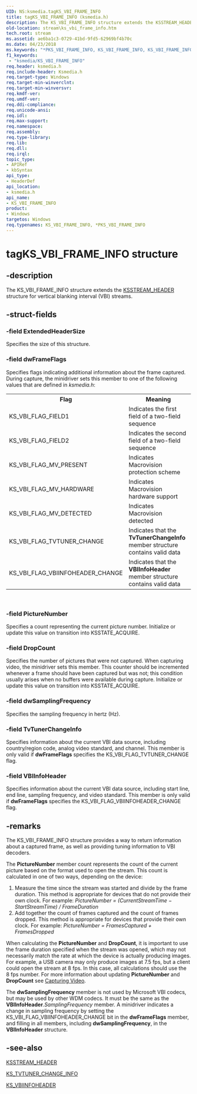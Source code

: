 ```yaml
---
UID: NS:ksmedia.tagKS_VBI_FRAME_INFO
title: tagKS_VBI_FRAME_INFO (ksmedia.h)
description: The KS_VBI_FRAME_INFO structure extends the KSSTREAM_HEADER structure for vertical blanking interval (VBI) streams.
old-location: stream\ks_vbi_frame_info.htm
tech.root: stream
ms.assetid: ae6ba1c3-0729-41bd-9fd5-62969bf4b70c
ms.date: 04/23/2018
ms.keywords: "*PKS_VBI_FRAME_INFO, KS_VBI_FRAME_INFO, KS_VBI_FRAME_INFO structure [Streaming Media Devices], PKS_VBI_FRAME_INFO, PKS_VBI_FRAME_INFO structure pointer [Streaming Media Devices], ksmedia/KS_VBI_FRAME_INFO, ksmedia/PKS_VBI_FRAME_INFO, stream.ks_vbi_frame_info, tagKS_VBI_FRAME_INFO, vidcapstruct_4056b888-5d3a-422b-afdb-bc686b853e8b.xml"
f1_keywords:
 - "ksmedia/KS_VBI_FRAME_INFO"
req.header: ksmedia.h
req.include-header: Ksmedia.h
req.target-type: Windows
req.target-min-winverclnt: 
req.target-min-winversvr: 
req.kmdf-ver: 
req.umdf-ver: 
req.ddi-compliance: 
req.unicode-ansi: 
req.idl: 
req.max-support: 
req.namespace: 
req.assembly: 
req.type-library: 
req.lib: 
req.dll: 
req.irql: 
topic_type:
- APIRef
- kbSyntax
api_type:
- HeaderDef
api_location:
- ksmedia.h
api_name:
- KS_VBI_FRAME_INFO
product:
- Windows
targetos: Windows
req.typenames: KS_VBI_FRAME_INFO, *PKS_VBI_FRAME_INFO
---
```


# tagKS_VBI_FRAME_INFO structure


## -description


The KS_VBI_FRAME_INFO structure extends the <a href="https://docs.microsoft.com/windows-hardware/drivers/ddi/ks/ns-ks-ksstream_header">KSSTREAM_HEADER</a> structure for vertical blanking interval (VBI) streams.


## -struct-fields




### -field ExtendedHeaderSize

Specifies the size of this structure.


### -field dwFrameFlags

Specifies flags indicating additional information about the frame captured. During capture, the minidriver sets this member to one of the following values that are defined in <i>ksmedia.h</i>:

<table>
<tr>
<th>Flag</th>
<th>Meaning</th>
</tr>
<tr>
<td>
KS_VBI_FLAG_FIELD1

</td>
<td>
Indicates the first field of a two-field sequence

</td>
</tr>
<tr>
<td>
KS_VBI_FLAG_FIELD2

</td>
<td>
Indicates the second field of a two-field sequence

</td>
</tr>
<tr>
<td>
KS_VBI_FLAG_MV_PRESENT

</td>
<td>
Indicates Macrovision protection scheme

</td>
</tr>
<tr>
<td>
KS_VBI_FLAG_MV_HARDWARE

</td>
<td>
Indicates Macrovision hardware support

</td>
</tr>
<tr>
<td>
KS_VBI_FLAG_MV_DETECTED

</td>
<td>
Indicates Macrovision detected

</td>
</tr>
<tr>
<td>
KS_VBI_FLAG_TVTUNER_CHANGE

</td>
<td>
Indicates that the <b>TvTunerChangeInfo</b> member structure contains valid data

</td>
</tr>
<tr>
<td>
KS_VBI_FLAG_VBIINFOHEADER_CHANGE

</td>
<td>
Indicates that the <b>VBIInfoHeader</b> member structure contains valid data

</td>
</tr>
</table>
 


### -field PictureNumber

Specifies a count representing the current picture number. Initialize or update this value on transition into KSSTATE_ACQUIRE.


### -field DropCount

Specifies the number of pictures that were not captured. When capturing video, the minidriver sets this member. This counter should be incremented whenever a frame should have been captured but was not; this condition usually arises when no buffers were available during capture. Initialize or update this value on transition into KSSTATE_ACQUIRE.


### -field dwSamplingFrequency

Specifies the sampling frequency in hertz (Hz).


### -field TvTunerChangeInfo

Specifies information about the current VBI data source, including country/region code, analog video standard, and channel. This member is only valid if <b>dwFrameFlags</b> specifies the KS_VBI_FLAG_TVTUNER_CHANGE flag. 


### -field VBIInfoHeader

Specifies information about the current VBI data source, including start line, end line, sampling frequency, and video standard. This member is only valid if <b>dwFrameFlags</b> specifies the KS_VBI_FLAG_VBIINFOHEADER_CHANGE flag.


## -remarks



The KS_VBI_FRAME_INFO structure provides a way to return information about a captured frame, as well as providing tuning information to VBI decoders.

The <b>PictureNumber</b> member count represents the count of the current picture based on the format used to open the stream. This count is calculated in one of two ways, depending on the device:

<ol>
<li>
Measure the time since the stream was started and divide by the frame duration. This method is appropriate for devices that do not provide their own clock. For example: <i>PictureNumber = (CurrentStreamTime − StartStreamTime) / FrameDuration</i>

</li>
<li>
Add together the count of frames captured and the count of frames dropped. This method is appropriate for devices that provide their own clock. For example: <i>PictureNumber = FramesCaptured + FramesDropped</i>

</li>
</ol>
When calculating the <b>PictureNumber</b> and <b>DropCount</b>, it is important to use the frame duration specified when the stream was opened, which may not necessarily match the rate at which the device is actually producing images. For example, a USB camera may only produce images at 7.5 fps, but a client could open the stream at 8 fps. In this case, all calculations should use the 8 fps number. For more information about updating <b>PictureNumber</b> and <b>DropCount</b> see <a href="https://docs.microsoft.com/windows-hardware/drivers/stream/capturing-video">Capturing Video</a>.

The <b>dwSamplingFrequency</b> member is not used by Microsoft VBI codecs, but may be used by other WDM codecs. It must be the same as the <b>VBIInfoHeader</b>.<i>SamplingFrequency</i> member. A minidriver indicates a change in sampling frequency by setting the KS_VBI_FLAG_VBIINFOHEADER_CHANGE bit in the <b>dwFrameFlags</b> member, and filling in all members, including <b>dwSamplingFrequency</b>, in the <b>VBIInfoHeader</b> structure.




## -see-also




<a href="https://docs.microsoft.com/windows-hardware/drivers/ddi/ks/ns-ks-ksstream_header">KSSTREAM_HEADER</a>



<a href="https://docs.microsoft.com/windows-hardware/drivers/ddi/ksmedia/ns-ksmedia-tagks_tvtuner_change_info">KS_TVTUNER_CHANGE_INFO</a>



<a href="https://docs.microsoft.com/windows-hardware/drivers/ddi/ksmedia/ns-ksmedia-tagks_vbiinfoheader">KS_VBIINFOHEADER</a>
 

 

